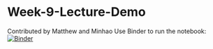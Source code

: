 # Week-9-Lecture-Demo
Contributed by Matthew and Minhao
Use Binder to run the notebook: [![Binder](https://mybinder.org/badge_logo.svg)](https://mybinder.org/v2/gh/BristolDataAnalyticsinBusiness/Week-9-Lecture-Demo/HEAD)
